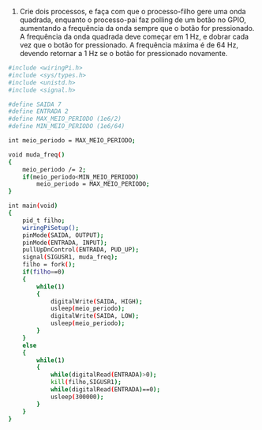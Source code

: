1. Crie dois processos, e faça com que o processo-filho gere uma onda quadrada, enquanto o processo-pai faz polling de um botão no GPIO, aumentando a frequência da onda sempre que o botão for 
pressionado. A frequência da onda quadrada deve começar em 1 Hz, e dobrar cada vez que o botão for pressionado. A frequência
máxima é de 64 Hz, devendo retornar a 1 Hz se o botão for pressionado novamente.

```bash
#include <wiringPi.h>
#include <sys/types.h>
#include <unistd.h>
#include <signal.h>

#define SAIDA 7
#define ENTRADA 2
#define MAX_MEIO_PERIODO (1e6/2)
#define MIN_MEIO_PERIODO (1e6/64)

int meio_periodo = MAX_MEIO_PERIODO;

void muda_freq()
{
	meio_periodo /= 2;
	if(meio_periodo<MIN_MEIO_PERIODO)
		meio_periodo = MAX_MEIO_PERIODO;
}

int main(void)
{
	pid_t filho;
	wiringPiSetup();
	pinMode(SAIDA, OUTPUT);
	pinMode(ENTRADA, INPUT);
	pullUpDnControl(ENTRADA, PUD_UP);
	signal(SIGUSR1, muda_freq);
	filho = fork();
	if(filho==0)
	{
		while(1)
		{
			digitalWrite(SAIDA, HIGH);
			usleep(meio_periodo);
			digitalWrite(SAIDA, LOW);
			usleep(meio_periodo);
		}
	}
	else
	{
		while(1)
		{
			while(digitalRead(ENTRADA)>0);
			kill(filho,SIGUSR1);
			while(digitalRead(ENTRADA)==0);
			usleep(300000);
		}
	}
}
```
